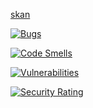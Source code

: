 [skan](https://sonarcloud.io/project/overview?id=T-H-A-N-N_Sonar)

[![Bugs](https://sonarcloud.io/api/project_badges/measure?project=T-H-A-N-N_Sonar&metric=bugs)](https://sonarcloud.io/project/overview?id=T-H-A-N-N_Sonar)

[![Code Smells](https://sonarcloud.io/api/project_badges/measure?project=T-H-A-N-N_Sonar&metric=code_smells)](https://sonarcloud.io/project/overview?id=T-H-A-N-N_Sonar)

[![Vulnerabilities](https://sonarcloud.io/api/project_badges/measure?project=T-H-A-N-N_Sonar&metric=vulnerabilities)](https://sonarcloud.io/project/overview?id=T-H-A-N-N_Sonar)

[![Security Rating](https://sonarcloud.io/api/project_badges/measure?project=T-H-A-N-N_Sonar&metric=security_rating)](https://sonarcloud.io/project/overview?id=T-H-A-N-N_Sonar)
